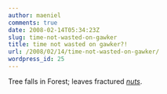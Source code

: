 ```yaml
---
author: maeniel
comments: true
date: 2008-02-14T05:34:23Z
slug: time-not-wasted-on-gawker
title: time not wasted on gawker?!
url: /2008/02/14/time-not-wasted-on-gawker/
wordpress_id: 25
---
```


Tree falls in Forest; leaves fractured _[nuts](http://gawker.com/356131/90-day-jane-not-killing-herself-not-as-hot-as-you-hoped)_.
